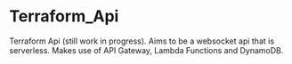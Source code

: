 # Terraform_Api
Terraform Api (still work in progress). Aims to be a websocket api that is serverless. Makes use of API Gateway, Lambda Functions and DynamoDB. 
